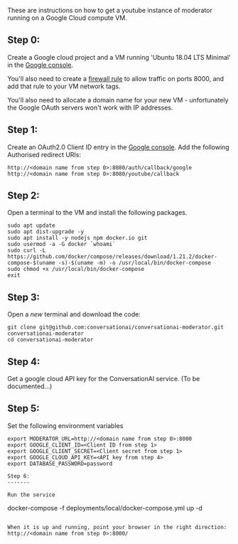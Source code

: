 These are instructions on how to get a youtube instance of moderator running on a Google Cloud compute VM.

Step 0:
-------

Create a Google cloud project and a VM running 'Ubuntu 18.04 LTS Minimal' in the [Google console](https://console.cloud.google.com/compute/instances).

You'll also need to create a [firewall rule](https://console.cloud.google.com/networking/firewalls/list) to allow
traffic on ports 8000, and add that rule to your VM network tags.

You'll also need to allocate a domain name for your new VM  - unfortunately the Google OAuth servers won't work with IP addresses.

Step 1:
-------

Create an OAuth2.0 Client ID  entry in the [Google console](https://console.developers.google.com/apis/credentials).
Add the following Authorised redirect URIs:

```
http://<domain name from step 0>:8080/auth/callback/google
http://<domain name from step 0>:8080/youtube/callback
```

Step 2:
-------

Open a terminal to the VM and install the following packages.
  
```
sudo apt update
sudo apt dist-upgrade -y
sudo apt install -y nodejs npm docker.io git
sudo usermod -a -G docker `whoami`
sudo curl -L https://github.com/docker/compose/releases/download/1.21.2/docker-compose-$(uname -s)-$(uname -m) -o /usr/local/bin/docker-compose
sudo chmod +x /usr/local/bin/docker-compose
exit
```

Step 3:
-------

Open a *new* terminal and download the code:

```
git clone git@github.com:conversationai/conversationai-moderator.git conversationai-moderator
cd conversationai-moderator
```

Step 4:
-------

Get a google cloud API key for the ConversationAI service.  (To be documented...)

Step 5:
-------

Set the following environment variables
```
export MODERATOR_URL=http://<domain name from step 0>:8000
export GOOGLE_CLIENT_ID=<Client ID from step 1>
export GOOGLE_CLIENT_SECRET=<Client secret from step 1>
export GOOGLE_CLOUD_API_KEY=<API key from step 4>
export DATABASE_PASSWORD=password

Step 6:
-------

Run the service

```
docker-compose -f deployments/local/docker-compose.yml up -d
```

When it is up and running, point your browser in the right direction:
http://<domain name from step 0>:8000/

